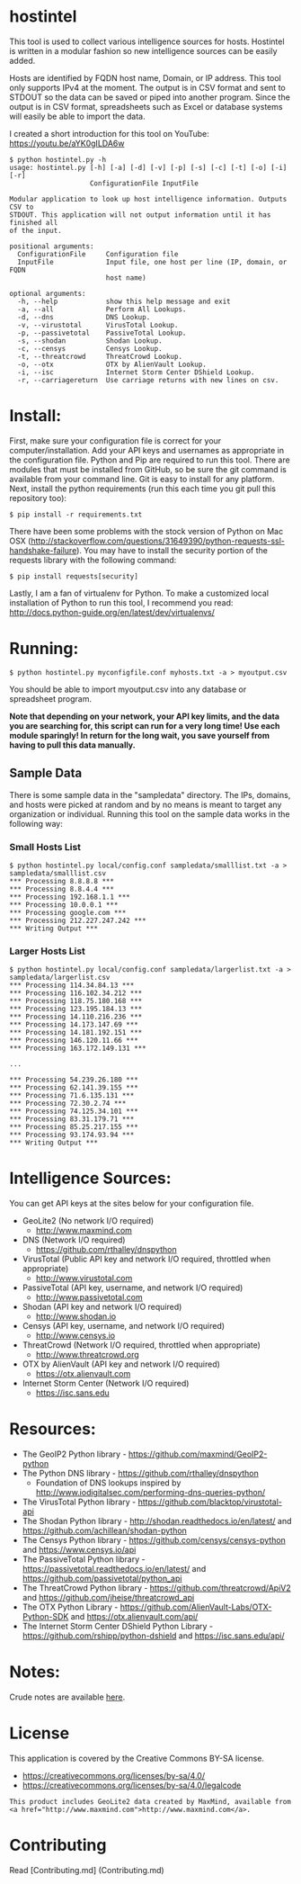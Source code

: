 # hostintel

This tool is used to collect various intelligence sources for hosts.
Hostintel is written in a modular fashion so new intelligence sources can be
easily added.

Hosts are identified by FQDN host name, Domain, or IP address.  This
tool only supports IPv4 at the moment.  The output is in CSV format
and sent to STDOUT so the data can be saved or piped into another
program.  Since the output is in CSV format, spreadsheets such as
Excel or database systems will easily be able to import the data.

I created a short introduction for this tool on YouTube: https://youtu.be/aYK0gILDA6w

```
$ python hostintel.py -h
usage: hostintel.py [-h] [-a] [-d] [-v] [-p] [-s] [-c] [-t] [-o] [-i] [-r]
                    ConfigurationFile InputFile

Modular application to look up host intelligence information. Outputs CSV to
STDOUT. This application will not output information until it has finished all
of the input.

positional arguments:
  ConfigurationFile     Configuration file
  InputFile             Input file, one host per line (IP, domain, or FQDN
                        host name)

optional arguments:
  -h, --help            show this help message and exit
  -a, --all             Perform All Lookups.
  -d, --dns             DNS Lookup.
  -v, --virustotal      VirusTotal Lookup.
  -p, --passivetotal    PassiveTotal Lookup.
  -s, --shodan          Shodan Lookup.
  -c, --censys          Censys Lookup.
  -t, --threatcrowd     ThreatCrowd Lookup.
  -o, --otx             OTX by AlienVault Lookup.
  -i, --isc             Internet Storm Center DShield Lookup.
  -r, --carriagereturn  Use carriage returns with new lines on csv.
```

# Install:

First, make sure your configuration file is correct for your
computer/installation.  Add your API keys and usernames as appropriate
in the configuration file.  Python and Pip are required to run this
tool.  There are modules that must be installed from GitHub, so be
sure the git command is available from your command line.  Git is easy
to install for any platform.  Next, install the python requirements
(run this each time you git pull this repository too):

```
$ pip install -r requirements.txt
```

There have been some problems with the stock version of Python on Mac
OSX
(http://stackoverflow.com/questions/31649390/python-requests-ssl-handshake-failure).
You may have to install the security portion of the requests library
with the following command:

```
$ pip install requests[security]
```

Lastly, I am a fan of virtualenv for Python.  To make a customized local installation of
Python to run this tool, I recommend you read:  http://docs.python-guide.org/en/latest/dev/virtualenvs/

# Running:

```
$ python hostintel.py myconfigfile.conf myhosts.txt -a > myoutput.csv
```
You should be able to import myoutput.csv into any database or spreadsheet program.

**Note that depending on your network, your API key limits, and the data you are searching for,
this script can run for a very long time!  Use each module sparingly!  In return for the long
wait, you save yourself from having to pull this data manually.**

## Sample Data

There is some sample data in the "sampledata" directory.  The IPs, domains, and hosts
were picked at random and by no means is meant to target any organization or individual.
Running this tool on the sample data works in the following way:

### Small Hosts List
```
$ python hostintel.py local/config.conf sampledata/smalllist.txt -a > sampledata/smalllist.csv
*** Processing 8.8.8.8 ***
*** Processing 8.8.4.4 ***
*** Processing 192.168.1.1 ***
*** Processing 10.0.0.1 ***
*** Processing google.com ***
*** Processing 212.227.247.242 ***
*** Writing Output ***
```

### Larger Hosts List
```
$ python hostintel.py local/config.conf sampledata/largerlist.txt -a > sampledata/largerlist.csv
*** Processing 114.34.84.13 ***
*** Processing 116.102.34.212 ***
*** Processing 118.75.180.168 ***
*** Processing 123.195.184.13 ***
*** Processing 14.110.216.236 ***
*** Processing 14.173.147.69 ***
*** Processing 14.181.192.151 ***
*** Processing 146.120.11.66 ***
*** Processing 163.172.149.131 ***

...

*** Processing 54.239.26.180 ***
*** Processing 62.141.39.155 ***
*** Processing 71.6.135.131 ***
*** Processing 72.30.2.74 ***
*** Processing 74.125.34.101 ***
*** Processing 83.31.179.71 ***
*** Processing 85.25.217.155 ***
*** Processing 93.174.93.94 ***
*** Writing Output ***
```

# Intelligence Sources:

You can get API keys at the sites below for your configuration file.

  - GeoLite2 (No network I/O required)
    - http://www.maxmind.com
  - DNS (Network I/O required)
    - https://github.com/rthalley/dnspython
  - VirusTotal (Public API key and network I/O required, throttled when appropriate)
    - http://www.virustotal.com
  - PassiveTotal (API key, username, and network I/O required)
    - http://www.passivetotal.com
  - Shodan (API key and network I/O required)
    - http://www.shodan.io
  - Censys (API key, username, and network I/O required)
    - http://www.censys.io
  - ThreatCrowd (Network I/O required, throttled when appropriate)
    - http://www.threatcrowd.org
  - OTX by AlienVault (API key and network I/O required)
    - https://otx.alienvault.com
  - Internet Storm Center (Network I/O required)
    - https://isc.sans.edu

# Resources:

   - The GeoIP2 Python library - https://github.com/maxmind/GeoIP2-python
   - The Python DNS library - https://github.com/rthalley/dnspython
     - Foundation of DNS lookups inspired by http://www.iodigitalsec.com/performing-dns-queries-python/
   - The VirusTotal Python library - https://github.com/blacktop/virustotal-api
   - The Shodan Python library - http://shodan.readthedocs.io/en/latest/ and https://github.com/achillean/shodan-python
   - The Censys Python library - https://github.com/censys/censys-python and https://www.censys.io/api
   - The PassiveTotal Python library - https://passivetotal.readthedocs.io/en/latest/ and https://github.com/passivetotal/python_api
   - The ThreatCrowd Python library - https://github.com/threatcrowd/ApiV2 and https://github.com/jheise/threatcrowd_api
   - The OTX Python Library - https://github.com/AlienVault-Labs/OTX-Python-SDK and https://otx.alienvault.com/api/
   - The Internet Storm Center DShield Python Library - https://github.com/rshipp/python-dshield and https://isc.sans.edu/api/

# Notes:

Crude notes are available [here](notes/Notes.png).

# License
This application is covered by the Creative Commons BY-SA license.

- https://creativecommons.org/licenses/by-sa/4.0/
- https://creativecommons.org/licenses/by-sa/4.0/legalcode

```
This product includes GeoLite2 data created by MaxMind, available from
<a href="http://www.maxmind.com">http://www.maxmind.com</a>.
```

# Contributing

Read [Contributing.md] (Contributing.md)